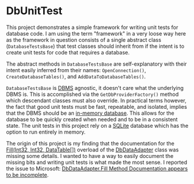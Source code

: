 # DbUnitTest #

This project demonstrates a simple framework for writing unit tests for database code.  I am using the term "framework" in a very loose way here as the framework in question consists of a single abstract class (`DatabaseTestsBase`) that test classes should inherit from if the intent is to create unit tests for code that requires a database.

The abstract methods in `DatabaseTestsBase` are self-explanatory with their intent easily inferred from their names:  `OpenConnection()`, `CreateDatabaseTables()`, and `AddDataToDatabaseTables()`.

`DatabaseTestsBase` is [DBMS](https://en.wikipedia.org/wiki/Database#Database_management_system) agnostic, it doesn't care what the underlying DBMS is.  This is accomplished via the `GetDbProviderFactory()` method which descendant classes must also override.  In practical terms however, the fact that good unit tests must be fast, repeatable, and isolated, implies that the DBMS should be an [in-memory database](https://en.wikipedia.org/wiki/In-memory_database).  This allows for the database to be quickly created when needed and to be in a consistent state.  The unit tests in this project rely on a [SQLite](https://sqlite.org/index.html) database which has the option to run entirely in memory.

The origin of this project is my finding that the documentation for the [Fill(Int32, Int32, DataTable[])](https://docs.microsoft.com/en-us/dotnet/api/system.data.common.dbdataadapter.fill?view=netframework-4.7.2#System_Data_Common_DbDataAdapter_Fill_System_Int32_System_Int32_System_Data_DataTable___) overload of the [DbDataAdapter](https://docs.microsoft.com/en-us/dotnet/api/system.data.common.dbdataadapter?view=netframework-4.7.2) class was missing some details.  I wanted to have a way to easily document the missing bits and writing unit tests is what made the most sense.  I reported the issue to Microsoft:  [DbDataAdapter.Fill Method Documentation appears to be incomplete](https://developercommunity.visualstudio.com/content/problem/1292017/dbdataadapterfill-method-documentation-appears-to.html).

